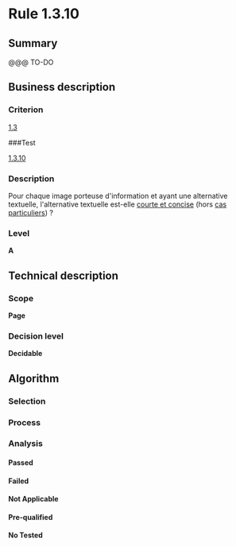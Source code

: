 # Rule 1.3.10

## Summary

@@@ TO-DO

## Business description

### Criterion

[1.3](http://references.modernisation.gouv.fr/sites/default/files/RGAA3_RC2-1/referentiel_technique.htm#crit-1-3)

###Test

[1.3.10](http://references.modernisation.gouv.fr/sites/default/files/RGAA3_RC2-1/referentiel_technique.htm#test-1-3-10)

### Description

Pour chaque image porteuse d'information et ayant une alternative textuelle, l'alternative textuelle est-elle <a href="http://references.modernisation.gouv.fr/sites/default/files/RGAA3_RC2-1/glossaire.htm#mAltCC">courte et concise</a> (hors <a href="http://references.modernisation.gouv.fr/sites/default/files/RGAA3_RC2-1/cas_particulier.htm#cpCrit1-3" title="Cas particuliers pour le crit&egrave;re 1.3">cas particuliers</a>) ?

### Level

**A**

## Technical description

### Scope

**Page**

### Decision level

**Decidable**

## Algorithm

### Selection

### Process

### Analysis

#### Passed

#### Failed

#### Not Applicable

#### Pre-qualified

#### No Tested 






